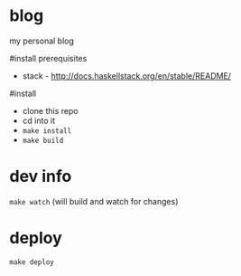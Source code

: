 # blog
my personal blog

#install prerequisites
* stack - http://docs.haskellstack.org/en/stable/README/

#install
* clone this repo
* cd into it
* ```make install```
* ```make build```

# dev info
```make watch``` (will build and watch for changes)

# deploy
```make deploy```

